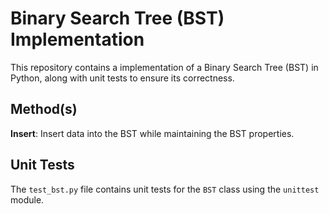 # Binary Search Tree (BST) Implementation

This repository contains a implementation of a Binary Search Tree (BST) in Python, along with unit tests to ensure its correctness.

## Method(s)

**Insert**: Insert data into the BST while maintaining the BST properties.

## Unit Tests

The `test_bst.py` file contains unit tests for the `BST` class using the `unittest` module.
